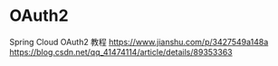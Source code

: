 # OAuth2

Spring Cloud OAuth2 教程
https://www.jianshu.com/p/3427549a148a
https://blog.csdn.net/qq_41474114/article/details/89353363